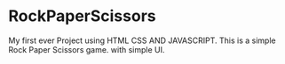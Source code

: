 # RockPaperScissors

My first ever Project using HTML CSS AND JAVASCRIPT.
This is a simple Rock Paper Scissors game. with simple UI.
